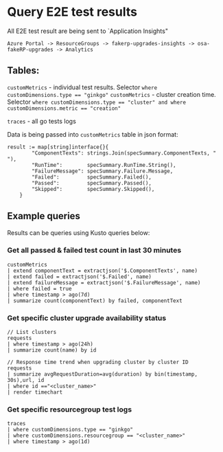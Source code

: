 # Query E2E test results

All E2E test result are being sent to `Application Insights"

`Azure Portal -> ResourceGroups -> fakerp-upgrades-insights -> osa-fakeRP-upgrades -> Analytics`


## Tables:
`customMetrics` - individual test results. Selector `where customDimensions.type == "ginkgo"`
`customMetrics` - cluster creation time. Selector `where customDimensions.type == "cluster" and where customDimensions.metric == "creation"`

`traces` - all go tests logs
``
``

Data is being passed into `customMetrics` table in json format:
```
result := map[string]interface{}{
		"ComponentTexts": strings.Join(specSummary.ComponentTexts, " "),
		"RunTime":        specSummary.RunTime.String(),
		"FailureMessage": specSummary.Failure.Message,
		"Failed":         specSummary.Failed(),
		"Passed":         specSummary.Passed(),
		"Skipped":        specSummary.Skipped(),
	}
```

## Example queries

Results can be queries using Kusto queries below:

### Get all passed & failed test count in last 30 minutes

```
customMetrics
| extend componentText = extractjson('$.ComponentTexts', name)
| extend failed = extractjson('$.Failed', name)
| extend failureMessage = extractjson('$.FailureMessage', name)
| where failed = true
| where timestamp > ago(7d) 
| summarize count(componentText) by failed, componentText

```


### Get specific cluster upgrade availability status

```
// List clusters
requests
| where timestamp > ago(24h) 
| summarize count(name) by id
```

```
// Response time trend when upgrading cluster by cluster ID
requests
| summarize avgRequestDuration=avg(duration) by bin(timestamp, 30s),url, id
| where id =="<cluster_name>"
| render timechart
```


### Get specific resourcegroup test logs

```
traces
| where customDimensions.type == "ginkgo"
| where customDimensions.resourcegroup == "<cluster_name>"
| where timestamp > ago(1d)
```
